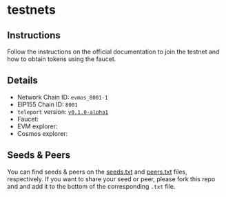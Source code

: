 # testnets

## Instructions

Follow the instructions on the official documentation to join the testnet and how to obtain tokens using the faucet.

## Details

- Network Chain ID: `evmos_8001-1`
- EIP155 Chain ID: `8001`
- `teleport` version: [`v0.1.0-alpha1`](https://github.com/teleport-network/teleport-releases/tree/main/binary/v0.1.0-alpha1)
- Faucet: [](https://faucet.evmos.org)
- EVM explorer: [](https://evm.evmos.org)
- Cosmos explorer: [](https://explorer.evmos.org)

## Seeds & Peers

You can find seeds & peers on the [seeds.txt](./seeds.txt) and [peers.txt](./peers.txt) files, respectively. If you want to share your seed or peer, please fork this repo and and add it to the bottom of the corresponding `.txt` file.

